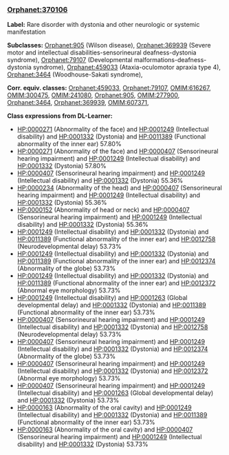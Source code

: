 
### [Orphanet:370106](http://www.orpha.net/ORDO/Orphanet_370106)
**Label:** Rare disorder with dystonia and other neurologic or systemic manifestation

**Subclasses:** [Orphanet:905](http://www.orpha.net/ORDO/Orphanet_905) (Wilson disease), [Orphanet:369939](http://www.orpha.net/ORDO/Orphanet_369939) (Severe motor and intellectual disabilities-sensorineural deafness-dystonia syndrome), [Orphanet:79107](http://www.orpha.net/ORDO/Orphanet_79107) (Developmental malformations-deafness-dystonia syndrome), [Orphanet:459033](http://www.orpha.net/ORDO/Orphanet_459033) (Ataxia-oculomotor apraxia type 4), [Orphanet:3464](http://www.orpha.net/ORDO/Orphanet_3464) (Woodhouse-Sakati syndrome), 

**Corr. equiv. classes:** [Orphanet:459033](http://www.orpha.net/ORDO/Orphanet_459033), [Orphanet:79107](http://www.orpha.net/ORDO/Orphanet_79107), [OMIM:616267](http://purl.obolibrary.org/obo/OMIM_616267), [OMIM:300475](http://purl.obolibrary.org/obo/OMIM_300475), [OMIM:241080](http://purl.obolibrary.org/obo/OMIM_241080), [Orphanet:905](http://www.orpha.net/ORDO/Orphanet_905), [OMIM:277900](http://purl.obolibrary.org/obo/OMIM_277900), [Orphanet:3464](http://www.orpha.net/ORDO/Orphanet_3464), [Orphanet:369939](http://www.orpha.net/ORDO/Orphanet_369939), [OMIM:607371](http://purl.obolibrary.org/obo/OMIM_607371), 

**Class expressions from DL-Learner:**

- [HP:0000271](http://purl.obolibrary.org/obo/HP_0000271) (Abnormality of the face) and [HP:0001249](http://purl.obolibrary.org/obo/HP_0001249) (Intellectual disability) and [HP:0001332](http://purl.obolibrary.org/obo/HP_0001332) (Dystonia) and [HP:0011389](http://purl.obolibrary.org/obo/HP_0011389) (Functional abnormality of the inner ear) 57.80%
- [HP:0000271](http://purl.obolibrary.org/obo/HP_0000271) (Abnormality of the face) and [HP:0000407](http://purl.obolibrary.org/obo/HP_0000407) (Sensorineural hearing impairment) and [HP:0001249](http://purl.obolibrary.org/obo/HP_0001249) (Intellectual disability) and [HP:0001332](http://purl.obolibrary.org/obo/HP_0001332) (Dystonia) 57.80%
- [HP:0000407](http://purl.obolibrary.org/obo/HP_0000407) (Sensorineural hearing impairment) and [HP:0001249](http://purl.obolibrary.org/obo/HP_0001249) (Intellectual disability) and [HP:0001332](http://purl.obolibrary.org/obo/HP_0001332) (Dystonia) 55.36%
- [HP:0000234](http://purl.obolibrary.org/obo/HP_0000234) (Abnormality of the head) and [HP:0000407](http://purl.obolibrary.org/obo/HP_0000407) (Sensorineural hearing impairment) and [HP:0001249](http://purl.obolibrary.org/obo/HP_0001249) (Intellectual disability) and [HP:0001332](http://purl.obolibrary.org/obo/HP_0001332) (Dystonia) 55.36%
- [HP:0000152](http://purl.obolibrary.org/obo/HP_0000152) (Abnormality of head or neck) and [HP:0000407](http://purl.obolibrary.org/obo/HP_0000407) (Sensorineural hearing impairment) and [HP:0001249](http://purl.obolibrary.org/obo/HP_0001249) (Intellectual disability) and [HP:0001332](http://purl.obolibrary.org/obo/HP_0001332) (Dystonia) 55.36%
- [HP:0001249](http://purl.obolibrary.org/obo/HP_0001249) (Intellectual disability) and [HP:0001332](http://purl.obolibrary.org/obo/HP_0001332) (Dystonia) and [HP:0011389](http://purl.obolibrary.org/obo/HP_0011389) (Functional abnormality of the inner ear) and [HP:0012758](http://purl.obolibrary.org/obo/HP_0012758) (Neurodevelopmental delay) 53.73%
- [HP:0001249](http://purl.obolibrary.org/obo/HP_0001249) (Intellectual disability) and [HP:0001332](http://purl.obolibrary.org/obo/HP_0001332) (Dystonia) and [HP:0011389](http://purl.obolibrary.org/obo/HP_0011389) (Functional abnormality of the inner ear) and [HP:0012374](http://purl.obolibrary.org/obo/HP_0012374) (Abnormality of the globe) 53.73%
- [HP:0001249](http://purl.obolibrary.org/obo/HP_0001249) (Intellectual disability) and [HP:0001332](http://purl.obolibrary.org/obo/HP_0001332) (Dystonia) and [HP:0011389](http://purl.obolibrary.org/obo/HP_0011389) (Functional abnormality of the inner ear) and [HP:0012372](http://purl.obolibrary.org/obo/HP_0012372) (Abnormal eye morphology) 53.73%
- [HP:0001249](http://purl.obolibrary.org/obo/HP_0001249) (Intellectual disability) and [HP:0001263](http://purl.obolibrary.org/obo/HP_0001263) (Global developmental delay) and [HP:0001332](http://purl.obolibrary.org/obo/HP_0001332) (Dystonia) and [HP:0011389](http://purl.obolibrary.org/obo/HP_0011389) (Functional abnormality of the inner ear) 53.73%
- [HP:0000407](http://purl.obolibrary.org/obo/HP_0000407) (Sensorineural hearing impairment) and [HP:0001249](http://purl.obolibrary.org/obo/HP_0001249) (Intellectual disability) and [HP:0001332](http://purl.obolibrary.org/obo/HP_0001332) (Dystonia) and [HP:0012758](http://purl.obolibrary.org/obo/HP_0012758) (Neurodevelopmental delay) 53.73%
- [HP:0000407](http://purl.obolibrary.org/obo/HP_0000407) (Sensorineural hearing impairment) and [HP:0001249](http://purl.obolibrary.org/obo/HP_0001249) (Intellectual disability) and [HP:0001332](http://purl.obolibrary.org/obo/HP_0001332) (Dystonia) and [HP:0012374](http://purl.obolibrary.org/obo/HP_0012374) (Abnormality of the globe) 53.73%
- [HP:0000407](http://purl.obolibrary.org/obo/HP_0000407) (Sensorineural hearing impairment) and [HP:0001249](http://purl.obolibrary.org/obo/HP_0001249) (Intellectual disability) and [HP:0001332](http://purl.obolibrary.org/obo/HP_0001332) (Dystonia) and [HP:0012372](http://purl.obolibrary.org/obo/HP_0012372) (Abnormal eye morphology) 53.73%
- [HP:0000407](http://purl.obolibrary.org/obo/HP_0000407) (Sensorineural hearing impairment) and [HP:0001249](http://purl.obolibrary.org/obo/HP_0001249) (Intellectual disability) and [HP:0001263](http://purl.obolibrary.org/obo/HP_0001263) (Global developmental delay) and [HP:0001332](http://purl.obolibrary.org/obo/HP_0001332) (Dystonia) 53.73%
- [HP:0000163](http://purl.obolibrary.org/obo/HP_0000163) (Abnormality of the oral cavity) and [HP:0001249](http://purl.obolibrary.org/obo/HP_0001249) (Intellectual disability) and [HP:0001332](http://purl.obolibrary.org/obo/HP_0001332) (Dystonia) and [HP:0011389](http://purl.obolibrary.org/obo/HP_0011389) (Functional abnormality of the inner ear) 53.73%
- [HP:0000163](http://purl.obolibrary.org/obo/HP_0000163) (Abnormality of the oral cavity) and [HP:0000407](http://purl.obolibrary.org/obo/HP_0000407) (Sensorineural hearing impairment) and [HP:0001249](http://purl.obolibrary.org/obo/HP_0001249) (Intellectual disability) and [HP:0001332](http://purl.obolibrary.org/obo/HP_0001332) (Dystonia) 53.73%



